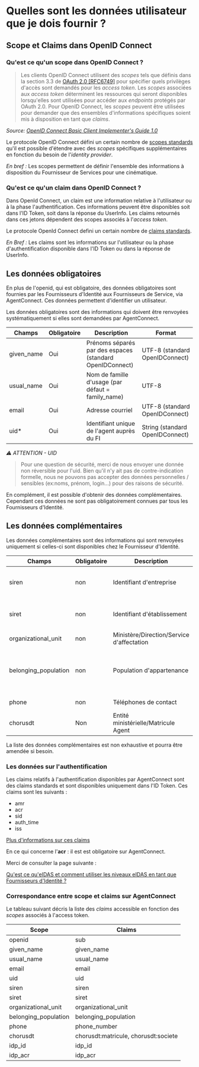 # Quelles sont les données utilisateur que je dois fournir ?

## Scope et Claims dans OpenID Connect

### Qu'est ce qu'un scope dans OpenID Connect ? 

> Les clients OpenID Connect utilisent des *scopes* tels que définis dans la section 3.3 de [OAuth 2.0 [RFC6749]](https://openid.net/specs/openid-connect-basic-1_0.html#RFC6749) pour spécifier quels privilèges d'accès sont demandés pour les *access token*. Les *scopes* associées aux *access token* déterminent les ressources qui seront disponibles lorsqu'elles sont utilisées pour accéder aux *endpoints* protégés par OAuth 2.0. Pour OpenID Connect, les *scopes* peuvent être utilisées pour demander que des ensembles d'informations spécifiques soient mis à disposition en tant que *claims*.

*Source: [OpenID Connect Basic Client Implementer's Guide 1.0](https://openid.net/specs/openid-connect-basic-1_0.html#Scopes)*

Le protocole OpenID Connect défini un certain nombre de [scopes standards](https://openid.net/specs/openid-connect-basic-1_0.html#Scopes) qu'il est possible d'étendre avec des *scopes* spécifiques supplémentaires en fonction du besoin de l'*identity provider*.

*En bref :* Les scopes permettent de définir l'ensemble des informations à disposition du Fournisseur de Services pour une cinématique. 

### Qu'est ce qu'un claim dans OpenID Connect ? 

Dans OpenId Connect, un claim est une information relative à l'utilisateur ou à la phase l'authentification. Ces informations peuvent être disponibles soit dans l'ID Token, soit dans la réponse du UserInfo. Les claims retournés dans ces jetons dépendent des scopes associés à l'*access token*. 

Le protocole OpenId Connect defini un certain nombre de [claims standards](https://openid.net/specs/openid-connect-core-1_0.html#Claims).

*En Bref :* Les claims sont les informations sur l'utilisateur ou la phase d'authentification disponible dans l'ID Token ou dans la réponse de UserInfo.

## Les données obligatoires

En plus de l'openid, qui est obligatoire, des données obligatoires sont fournies par les Fournisseurs d'Identité aux Fournisseurs de Service, via AgentConnect. Ces données permettent d'identifier un utilisateur.

Les données obligatoires sont des informations qui doivent être renvoyées systématiquement si elles sont demandées par AgentConnect.
                                                    
| Champs | Obligatoire | Description| Format |
|---- | ------ | ------ | ------ |
|given_name | Oui |Prénoms séparés par des espaces (standard OpenIDConnect)| UTF-8 (standard OpenIDConnect)|
|usual_name| Oui |Nom de famille d'usage (par défaut = family_name)| UTF-8 |
|email | Oui |Adresse courriel |UTF-8 (standard OpenIDConnect)|
|uid*|Oui |Identifiant unique de l'agent auprès du FI| String (standard OpenIDConnect)|

*:warning: ATTENTION - *UID**
> Pour une question de sécurité, merci de nous envoyer une donnée non réversible pour l'uid. Bien qu'il n'y ait pas de contre-indication formelle, nous ne pouvons pas accepter des données personnelles / sensibles (ex:noms, prénom, login...) pour des raisons de sécurité. 

En complément, il est possible d'obtenir des données complémentaires. Cependant ces données ne sont pas obligatoirement connues par tous les Fournisseurs d'Identité.

## Les données complémentaires

Les données complémentaires sont des informations qui sont renvoyées uniquement si celles-ci sont disponibles chez le Fournisseur d'Identité.

| Champs | Obligatoire | Description| Format |
|---- | ------ | ------ | ------ |
| siren | non  | Identifiant d'entreprise  | String, 9 chiffres sans espace |
| siret | non |Identifiant d'établissement| string, 14 chiffres sans espace|
| organizational_unit  | non  | Ministère/Direction/Service d'affectation   | UTF8 |
| belonging_population  | non  | Population d'appartenance  | string, Exemple: agent, prestataire, partenaire, stagiaire |
| phone  | non  | Téléphones de contact  | Format non normé |
| chorusdt   | Non | Entité ministérielle/Matricule Agent  | string |


La liste des données complémentaires est non exhaustive et pourra être amendée si besoin.

### Les données sur l'authentification

Les claims relatifs à l'authentification disponibles par AgentConnect sont des claims standards et sont disponibles uniquement dans l'ID Token. Ces claims sont les suivants : 

- amr
- acr
- sid
- auth_time
- iss

[Plus d'informations sur ces claims](https://openid.net/specs/openid-connect-basic-1_0.html#IDToken)

En ce qui concerne l'**acr** : il est est obligatoire sur AgentConnect.

Merci de consulter la page suivante : 

[Qu'est ce qu'eIDAS et comment utiliser les niveaux eIDAS en tant que Fournisseurs d'Identité ?](../fonctionnement_fca_fi/fca_niveau_eidas_fi.md)

### Correspondance entre scope et claims sur AgentConnect

Le tableau suivant décris la liste des *claims* accessible en fonction des *scopes* associés à l'access token.

| Scope       | Claims   |
| --- | --- |
| openid | sub |
| given_name | given_name|
| usual_name| usual_name |
| email | email |
| uid | uid|
| siren | siren |
| siret | siret |
| organizational_unit | organizational_unit |
| belonging_population | belonging_population |
| phone | phone_number |
| chorusdt | chorusdt:matricule, chorusdt:societe |
| idp_id | idp_id|
| idp_acr | idp_acr|

